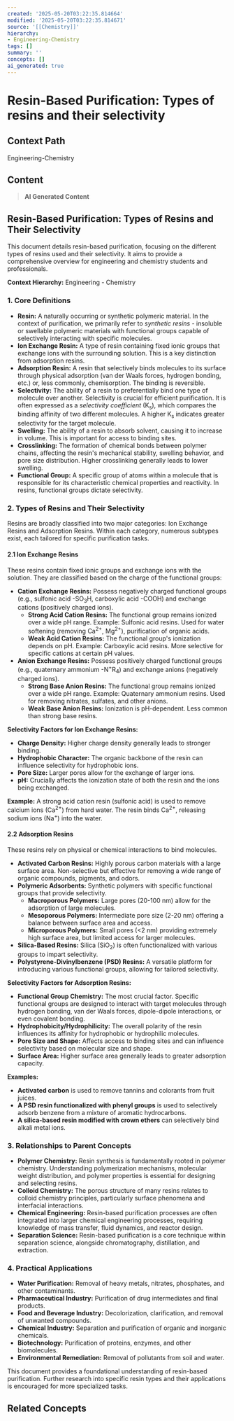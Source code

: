 ```yaml
---
created: '2025-05-20T03:22:35.814664'
modified: '2025-05-20T03:22:35.814671'
source: '[[Chemistry]]'
hierarchy:
- Engineering-Chemistry
tags: []
summary: ''
concepts: []
ai_generated: true
---
```


# Resin-Based Purification: Types of resins and their selectivity

## Context Path
Engineering-Chemistry

## Content
> **AI Generated Content**
## Resin-Based Purification: Types of Resins and Their Selectivity

This document details resin-based purification, focusing on the different types of resins used and their selectivity. It aims to provide a comprehensive overview for engineering and chemistry students and professionals.

**Context Hierarchy:** Engineering - Chemistry

### 1. Core Definitions

* **Resin:** A naturally occurring or synthetic polymeric material. In the context of purification, we primarily refer to *synthetic resins* - insoluble or swellable polymeric materials with functional groups capable of selectively interacting with specific molecules.
* **Ion Exchange Resin:** A type of resin containing fixed ionic groups that exchange ions with the surrounding solution.  This is a key distinction from adsorption resins.
* **Adsorption Resin:**  A resin that selectively binds molecules to its surface through physical adsorption (van der Waals forces, hydrogen bonding, etc.) or, less commonly, chemisorption.  The binding is reversible.
* **Selectivity:** The ability of a resin to preferentially bind one type of molecule over another. Selectivity is crucial for efficient purification. It is often expressed as a *selectivity coefficient* (K<sub>s</sub>), which compares the binding affinity of two different molecules.  A higher K<sub>s</sub> indicates greater selectivity for the target molecule.
* **Swelling:** The ability of a resin to absorb solvent, causing it to increase in volume.  This is important for access to binding sites.
* **Crosslinking:**  The formation of chemical bonds between polymer chains, affecting the resin's mechanical stability, swelling behavior, and pore size distribution.  Higher crosslinking generally leads to lower swelling.
* **Functional Group:** A specific group of atoms within a molecule that is responsible for its characteristic chemical properties and reactivity. In resins, functional groups dictate selectivity.

### 2. Types of Resins and Their Selectivity

Resins are broadly classified into two major categories: Ion Exchange Resins and Adsorption Resins. Within each category, numerous subtypes exist, each tailored for specific purification tasks.

#### 2.1 Ion Exchange Resins

These resins contain fixed ionic groups and exchange ions with the solution. They are classified based on the charge of the functional groups:

* **Cation Exchange Resins:** Possess negatively charged functional groups (e.g., sulfonic acid -SO<sub>3</sub>H, carboxylic acid -COOH) and exchange cations (positively charged ions).
    * **Strong Acid Cation Resins:**  The functional group remains ionized over a wide pH range.  Example:  Sulfonic acid resins.  Used for water softening (removing Ca<sup>2+</sup>, Mg<sup>2+</sup>), purification of organic acids.
    * **Weak Acid Cation Resins:**  The functional group's ionization depends on pH.  Example: Carboxylic acid resins.  More selective for specific cations at certain pH values.
* **Anion Exchange Resins:** Possess positively charged functional groups (e.g., quaternary ammonium -N<sup>+</sup>R<sub>4</sub>) and exchange anions (negatively charged ions).
    * **Strong Base Anion Resins:**  The functional group remains ionized over a wide pH range. Example: Quaternary ammonium resins.  Used for removing nitrates, sulfates, and other anions.
    * **Weak Base Anion Resins:**  Ionization is pH-dependent. Less common than strong base resins.

**Selectivity Factors for Ion Exchange Resins:**

* **Charge Density:** Higher charge density generally leads to stronger binding.
* **Hydrophobic Character:**  The organic backbone of the resin can influence selectivity for hydrophobic ions.
* **Pore Size:**  Larger pores allow for the exchange of larger ions.
* **pH:**  Crucially affects the ionization state of both the resin and the ions being exchanged.

**Example:**  A strong acid cation resin (sulfonic acid) is used to remove calcium ions (Ca<sup>2+</sup>) from hard water. The resin binds Ca<sup>2+</sup>, releasing sodium ions (Na<sup>+</sup>) into the water.

#### 2.2 Adsorption Resins

These resins rely on physical or chemical interactions to bind molecules.

* **Activated Carbon Resins:**  Highly porous carbon materials with a large surface area.  Non-selective but effective for removing a wide range of organic compounds, pigments, and odors.
* **Polymeric Adsorbents:** Synthetic polymers with specific functional groups that provide selectivity.
    * **Macroporous Polymers:**  Large pores (20-100 nm) allow for the adsorption of large molecules.
    * **Mesoporous Polymers:** Intermediate pore size (2-20 nm) offering a balance between surface area and access.
    * **Microporous Polymers:** Small pores (<2 nm) providing extremely high surface area, but limited access for larger molecules.
* **Silica-Based Resins:**  Silica (SiO<sub>2</sub>) is often functionalized with various groups to impart selectivity.
* **Polystyrene-Divinylbenzene (PSD) Resins:**  A versatile platform for introducing various functional groups, allowing for tailored selectivity.

**Selectivity Factors for Adsorption Resins:**

* **Functional Group Chemistry:** The most crucial factor.  Specific functional groups are designed to interact with target molecules through hydrogen bonding, van der Waals forces, dipole-dipole interactions, or even covalent bonding.
* **Hydrophobicity/Hydrophilicity:**  The overall polarity of the resin influences its affinity for hydrophobic or hydrophilic molecules.
* **Pore Size and Shape:**  Affects access to binding sites and can influence selectivity based on molecular size and shape.
* **Surface Area:**  Higher surface area generally leads to greater adsorption capacity.

**Examples:**

* **Activated carbon** is used to remove tannins and colorants from fruit juices.
* **A PSD resin functionalized with phenyl groups** is used to selectively adsorb benzene from a mixture of aromatic hydrocarbons.
* **A silica-based resin modified with crown ethers** can selectively bind alkali metal ions.

### 3. Relationships to Parent Concepts

* **Polymer Chemistry:** Resin synthesis is fundamentally rooted in polymer chemistry. Understanding polymerization mechanisms, molecular weight distribution, and polymer properties is essential for designing and selecting resins.
* **Colloid Chemistry:** The porous structure of many resins relates to colloid chemistry principles, particularly surface phenomena and interfacial interactions.
* **Chemical Engineering:** Resin-based purification processes are often integrated into larger chemical engineering processes, requiring knowledge of mass transfer, fluid dynamics, and reactor design.
* **Separation Science:** Resin-based purification is a core technique within separation science, alongside chromatography, distillation, and extraction.

### 4. Practical Applications

* **Water Purification:** Removal of heavy metals, nitrates, phosphates, and other contaminants.
* **Pharmaceutical Industry:** Purification of drug intermediates and final products.
* **Food and Beverage Industry:** Decolorization, clarification, and removal of unwanted compounds.
* **Chemical Industry:** Separation and purification of organic and inorganic chemicals.
* **Biotechnology:** Purification of proteins, enzymes, and other biomolecules.
* **Environmental Remediation:** Removal of pollutants from soil and water.



This document provides a foundational understanding of resin-based purification.  Further research into specific resin types and their applications is encouraged for more specialized tasks.

## Related Concepts
